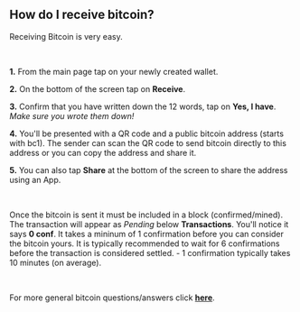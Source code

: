 ## How do I receive bitcoin?

Receiving Bitcoin is very easy. 

&nbsp;

**1\.** From the main page tap on your newly created wallet. 

**2\.** On the bottom of the screen tap on **Receive**.

**3\.** Confirm that you have written down the 12 words, tap on **Yes, I have**. *Make sure you wrote them down!*

**4\.** You'll be presented with a QR code and a public bitcoin address (starts with bc1). The sender can scan the QR code to send bitcoin directly to this address or you can copy the address and share it. 

**5\.** You can also tap **Share** at the bottom of the screen to share the address using an App.

&nbsp;

Once the bitcoin is sent it must be included in a block (confirmed/mined). The transaction will appear as *Pending* below **Transactions**. You'll notice it says **0 conf**. It takes a mininum of 1 confirmation before
you can consider the bitcoin yours. It is typically recommended to wait for 6 confirmations before the transaction is considered settled. - 1 confirmation typically takes 10 minutes (on average). 

&nbsp;

For more general bitcoin questions/answers click [**here**](localhost:3000/faq).
